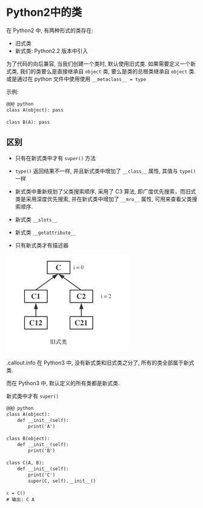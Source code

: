 <!SLIDE>
# Python2中的类

在 Python2 中, 有两种形式的类存在:

- 旧式类
- 新式类: Python2.2 版本中引入

为了代码的向后兼容, 当我们创建一个类时, 默认使用旧式类. 如果需要定义一个新式类, 我们的类要么是直接继承自 `object` 类, 要么是类的总根类继承自 `object` 类.  
或是通过在 python 文件中使用使用 `__metaclass__ = type`

示例:

    @@@ python
    class A(object): pass

    class B(A): pass

## 区别

- 只有在新式类中才有 `super()` 方法
- `type()` 返回结果不一样, 并且新式类中增加了 `__class__` 属性, 其值与 `type()` 一样
- 新式类中重新规划了父类搜索顺序, 采用了 C3 算法, 即广度优先搜索，而旧式类是采用深度优先搜索, 并在新式类中增加了 `__mro__` 属性, 可用来查看父类搜索顺序.
- 新式类 `__slots__`
- 新式类 `__getattribute__`

- 只有新式类才有描述器

![父类查找顺序](../_images/oop/old-style.png)

.callout.info 在 Python3 中, 没有新式类和旧式类之分了, 所有的类全部属于新式类.


而在 Python3 中, 默认定义的所有类都是新式类.

新式类中才有 `super()`

    @@@ python
    class A(object):
        def __init__(self):
            print('A')

    class B(object):
        def __init__(self):
            print('B')

    class C(A, B):
        def __init__(self):
            print('C')
            super(C, self).__init__()

    c = C()
    # 输出: C A

